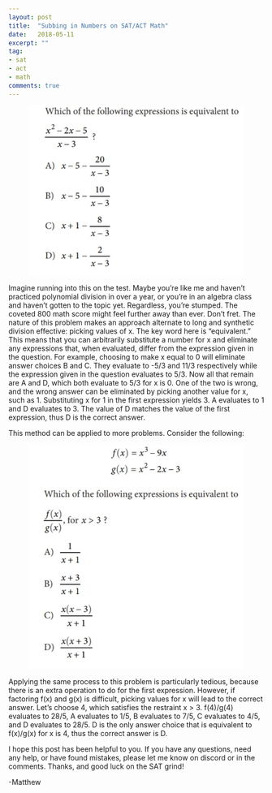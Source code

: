 ```yaml
---
layout: post
title:  "Subbing in Numbers on SAT/ACT Math"
date:   2018-05-11
excerpt: ""
tag:
- sat
- act
- math
comments: true
---
```


<figure>
<a href="https://github.com/36ACT/MyPicture/blob/master/sub.jpg?raw=true"><img src="https://github.com/36ACT/MyPicture/blob/master/sub.jpg?raw=true"></a>
</figure>

Imagine running into this on the test. Maybe you’re like me and haven’t practiced polynomial division in over a year, or you’re in an algebra class and haven’t gotten to the topic yet. Regardless, you’re stumped. The coveted 800 math score might feel further away than ever. Don’t fret. The nature of this problem makes an approach alternate to long and synthetic division effective: picking values of x. The key word here is “equivalent.” This means that you can arbitrarily substitute a number for x and eliminate any expressions that, when evaluated, differ from the expression given in the question. For example, choosing to make x equal to 0 will eliminate answer choices B and C. They evaluate to -5/3 and 11/3 respectively while the expression given in the question evaluates to 5/3. Now all that remain are A and D, which both evaluate to 5/3 for x is 0. One of the two is wrong, and the wrong answer can be eliminated by picking another value for x, such as 1. Substituting x for 1 in the first expression yields 3. A evaluates to 1 and D evaluates to 3. The value of D matches the value of the first expression, thus D is the correct answer. 

This method can be applied to more problems. Consider the following:

<figure>
    <a href="https://github.com/36ACT/MyPicture/blob/master/sub2.jpg?raw=true"><img src="https://github.com/36ACT/MyPicture/blob/master/sub2.jpg?raw=true"></a>
</figure>

Applying the same process to this problem is particularly tedious, because there is an extra operation to do for the first expression. However, if factoring f(x) and g(x) is difficult, picking values for x will lead to the correct answer. Let’s choose 4, which satisfies the restraint x > 3. f(4)/g(4) evaluates to 28/5, A evaluates to 1/5, B evaluates to 7/5, C evaluates to 4/5, and D evaluates to 28/5. D is the only answer choice that is equivalent to f(x)/g(x) for x is 4, thus the correct answer is D.

I hope this post has been helpful to you. If you have any questions, need any help, or have found mistakes, please let me know on discord or in the comments. Thanks, and good luck on the SAT grind!

-Matthew
